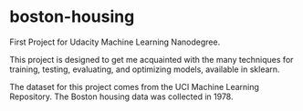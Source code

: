 # boston-housing

First Project for Udacity Machine Learning Nanodegree.

This project is designed to get me acquainted with the many techniques for training, testing, evaluating, and optimizing models, available in sklearn. 

The dataset for this project comes from the UCI Machine Learning Repository. The Boston housing data was collected in 1978.
